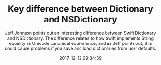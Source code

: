 ---
title: "Key difference between Dictionary and NSDictionary"
subtitle: "Jeff Johnson points out an interesting difference between Swift Dictionary and NSDictionary. The difference relates to how Swift implements String equality as Unicode canonical equivalence, and as Jeff points out, this could cause problems if you save and load dictionaries from user defaults."
tags: ["dictionary"]
link: "http://lapcatsoftware.com/articles/key-difference.html"
date: "2017-12-12 09:34:39"
---